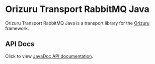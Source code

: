 # Orizuru Transport RabbitMQ Java

Orizuru Transport RabbitMQ Java is a transport library for the [Orizuru](https://www.npmjs.com/package/@financialforcedev/orizuru) framework.

## API Docs

Click to view [JavaDoc API documentation](http://htmlpreview.github.io/?https://github.com/financialforcedev/orizuru-transport-rabbitmq-java/blob/master/doc/index.html).

